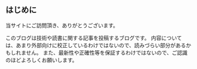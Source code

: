 ## はじめに

当サイトにご訪問頂き、ありがとうございます。

このブログは技術や読書に関する記事を投稿するブログです。
内容については、あまり外部向けに校正しているわけではないので、読みづらい部分があるかもしれません。
また、最新性や正確性等を保証するわけではないので、ご認識のほどよろしくお願いします。

